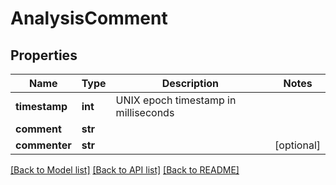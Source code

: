 # AnalysisComment

## Properties
Name | Type | Description | Notes
------------ | ------------- | ------------- | -------------
**timestamp** | **int** | UNIX epoch timestamp in milliseconds | 
**comment** | **str** |  | 
**commenter** | **str** |  | [optional] 

[[Back to Model list]](../README.md#documentation-for-models) [[Back to API list]](../README.md#documentation-for-api-endpoints) [[Back to README]](../README.md)

